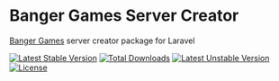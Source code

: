 # Banger Games Server Creator
[Banger Games](https://www.bangergames.com) server creator package for Laravel

[![Latest Stable Version](http://poser.pugx.org/bangergames/pterodactyl-server-creator/v)](https://packagist.org/packages/bangergames/pterodactyl-server-creator) [![Total Downloads](http://poser.pugx.org/bangergames/pterodactyl-server-creator/downloads)](https://packagist.org/packages/bangergames/pterodactyl-server-creator) [![Latest Unstable Version](http://poser.pugx.org/bangergames/pterodactyl-server-creator/v/unstable)](https://packagist.org/packages/bangergames/pterodactyl-server-creator) [![License](http://poser.pugx.org/bangergames/pterodactyl-server-creator/license)](https://packagist.org/packages/bangergames/pterodactyl-server-creator)
